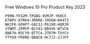 Free Windows 10 Pro Product Key 2023
```
P99N-YF42M-TPGBG-9VMJP-YKHCF
KTNPV-KTRK4-3RRR8-39X6W-W44T3
NKJFK-GPHP7-G8C3J-P6JXR-HQRJR
VTNMT-2FMYP-QCY43-QR9VK-WTVCK
8N67H-M3CY9-QT7C4-2TR7M-TXYCV
YTYG9-FR8RD-QBQC8-HC7J2-2JJFF
```
